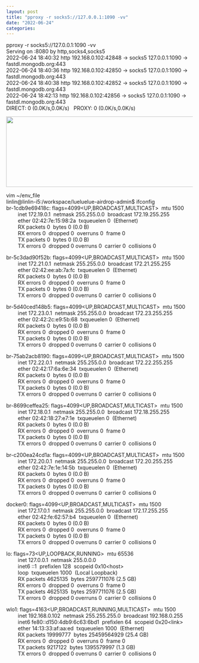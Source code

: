 ```yaml
---
layout: post
title: "pproxy -r socks5://127.0.0.1:1090 -vv"
date: "2022-06-24"
categories: 
---
```

<p>pproxy -r socks5://127.0.0.1:1090 -vv<br />
Serving on :8080 by http,socks4,socks5<br />
2022-06-24 18:40:32 http 192.168.0.102:42848 -&gt; socks5 127.0.0.1:1090 -&gt; fastdl.mongodb.org:443<br />
2022-06-24 18:40:36 http 192.168.0.102:42850 -&gt; socks5 127.0.0.1:1090 -&gt; fastdl.mongodb.org:443<br />
2022-06-24 18:40:38 http 192.168.0.102:42852 -&gt; socks5 127.0.0.1:1090 -&gt; fastdl.mongodb.org:443<br />
2022-06-24 18:42:13 http 192.168.0.102:42856 -&gt; socks5 127.0.0.1:1090 -&gt; fastdl.mongodb.org:443<br />
DIRECT: 0 (0.0K/s,0.0K/s)&nbsp;&nbsp; PROXY: 0 (0.0K/s,0.0K/s)</p>
<p><img src="/uploads/ckeditor/pictures/68/image-20220624221820-1.png" style="height:190px; width:1073px" /></p>
<p>vim ~/env_file<br />
linlin@linlin-i5:/workspace/lueluelue-airdrop-admin$ ifconfig<br />
br-1cdb9e69418c: flags=4099&lt;UP,BROADCAST,MULTICAST&gt;&nbsp; mtu 1500<br />
&nbsp;&nbsp;&nbsp;&nbsp;&nbsp;&nbsp;&nbsp; inet 172.19.0.1&nbsp; netmask 255.255.0.0&nbsp; broadcast 172.19.255.255<br />
&nbsp;&nbsp;&nbsp;&nbsp;&nbsp;&nbsp;&nbsp; ether 02:42:7e:15:98:2a&nbsp; txqueuelen 0&nbsp; (Ethernet)<br />
&nbsp;&nbsp;&nbsp;&nbsp;&nbsp;&nbsp;&nbsp; RX packets 0&nbsp; bytes 0 (0.0 B)<br />
&nbsp;&nbsp;&nbsp;&nbsp;&nbsp;&nbsp;&nbsp; RX errors 0&nbsp; dropped 0&nbsp; overruns 0&nbsp; frame 0<br />
&nbsp;&nbsp;&nbsp;&nbsp;&nbsp;&nbsp;&nbsp; TX packets 0&nbsp; bytes 0 (0.0 B)<br />
&nbsp;&nbsp;&nbsp;&nbsp;&nbsp;&nbsp;&nbsp; TX errors 0&nbsp; dropped 0 overruns 0&nbsp; carrier 0&nbsp; collisions 0</p>
<p>br-5c3dad90f52b: flags=4099&lt;UP,BROADCAST,MULTICAST&gt;&nbsp; mtu 1500<br />
&nbsp;&nbsp;&nbsp;&nbsp;&nbsp;&nbsp;&nbsp; inet 172.21.0.1&nbsp; netmask 255.255.0.0&nbsp; broadcast 172.21.255.255<br />
&nbsp;&nbsp;&nbsp;&nbsp;&nbsp;&nbsp;&nbsp; ether 02:42:ee:ab:7a:fc&nbsp; txqueuelen 0&nbsp; (Ethernet)<br />
&nbsp;&nbsp;&nbsp;&nbsp;&nbsp;&nbsp;&nbsp; RX packets 0&nbsp; bytes 0 (0.0 B)<br />
&nbsp;&nbsp;&nbsp;&nbsp;&nbsp;&nbsp;&nbsp; RX errors 0&nbsp; dropped 0&nbsp; overruns 0&nbsp; frame 0<br />
&nbsp;&nbsp;&nbsp;&nbsp;&nbsp;&nbsp;&nbsp; TX packets 0&nbsp; bytes 0 (0.0 B)<br />
&nbsp;&nbsp;&nbsp;&nbsp;&nbsp;&nbsp;&nbsp; TX errors 0&nbsp; dropped 0 overruns 0&nbsp; carrier 0&nbsp; collisions 0</p>
<p>br-5d40ced148b5: flags=4099&lt;UP,BROADCAST,MULTICAST&gt;&nbsp; mtu 1500<br />
&nbsp;&nbsp;&nbsp;&nbsp;&nbsp;&nbsp;&nbsp; inet 172.23.0.1&nbsp; netmask 255.255.0.0&nbsp; broadcast 172.23.255.255<br />
&nbsp;&nbsp;&nbsp;&nbsp;&nbsp;&nbsp;&nbsp; ether 02:42:2c:e9:5b:68&nbsp; txqueuelen 0&nbsp; (Ethernet)<br />
&nbsp;&nbsp;&nbsp;&nbsp;&nbsp;&nbsp;&nbsp; RX packets 0&nbsp; bytes 0 (0.0 B)<br />
&nbsp;&nbsp;&nbsp;&nbsp;&nbsp;&nbsp;&nbsp; RX errors 0&nbsp; dropped 0&nbsp; overruns 0&nbsp; frame 0<br />
&nbsp;&nbsp;&nbsp;&nbsp;&nbsp;&nbsp;&nbsp; TX packets 0&nbsp; bytes 0 (0.0 B)<br />
&nbsp;&nbsp;&nbsp;&nbsp;&nbsp;&nbsp;&nbsp; TX errors 0&nbsp; dropped 0 overruns 0&nbsp; carrier 0&nbsp; collisions 0</p>
<p>br-75ab2acb8190: flags=4099&lt;UP,BROADCAST,MULTICAST&gt;&nbsp; mtu 1500<br />
&nbsp;&nbsp;&nbsp;&nbsp;&nbsp;&nbsp;&nbsp; inet 172.22.0.1&nbsp; netmask 255.255.0.0&nbsp; broadcast 172.22.255.255<br />
&nbsp;&nbsp;&nbsp;&nbsp;&nbsp;&nbsp;&nbsp; ether 02:42:17:6a:6e:34&nbsp; txqueuelen 0&nbsp; (Ethernet)<br />
&nbsp;&nbsp;&nbsp;&nbsp;&nbsp;&nbsp;&nbsp; RX packets 0&nbsp; bytes 0 (0.0 B)<br />
&nbsp;&nbsp;&nbsp;&nbsp;&nbsp;&nbsp;&nbsp; RX errors 0&nbsp; dropped 0&nbsp; overruns 0&nbsp; frame 0<br />
&nbsp;&nbsp;&nbsp;&nbsp;&nbsp;&nbsp;&nbsp; TX packets 0&nbsp; bytes 0 (0.0 B)<br />
&nbsp;&nbsp;&nbsp;&nbsp;&nbsp;&nbsp;&nbsp; TX errors 0&nbsp; dropped 0 overruns 0&nbsp; carrier 0&nbsp; collisions 0</p>
<p>br-8699ceffea25: flags=4099&lt;UP,BROADCAST,MULTICAST&gt;&nbsp; mtu 1500<br />
&nbsp;&nbsp;&nbsp;&nbsp;&nbsp;&nbsp;&nbsp; inet 172.18.0.1&nbsp; netmask 255.255.0.0&nbsp; broadcast 172.18.255.255<br />
&nbsp;&nbsp;&nbsp;&nbsp;&nbsp;&nbsp;&nbsp; ether 02:42:18:27:e7:1e&nbsp; txqueuelen 0&nbsp; (Ethernet)<br />
&nbsp;&nbsp;&nbsp;&nbsp;&nbsp;&nbsp;&nbsp; RX packets 0&nbsp; bytes 0 (0.0 B)<br />
&nbsp;&nbsp;&nbsp;&nbsp;&nbsp;&nbsp;&nbsp; RX errors 0&nbsp; dropped 0&nbsp; overruns 0&nbsp; frame 0<br />
&nbsp;&nbsp;&nbsp;&nbsp;&nbsp;&nbsp;&nbsp; TX packets 0&nbsp; bytes 0 (0.0 B)<br />
&nbsp;&nbsp;&nbsp;&nbsp;&nbsp;&nbsp;&nbsp; TX errors 0&nbsp; dropped 0 overruns 0&nbsp; carrier 0&nbsp; collisions 0</p>
<p>br-c200ea24cd1a: flags=4099&lt;UP,BROADCAST,MULTICAST&gt;&nbsp; mtu 1500<br />
&nbsp;&nbsp;&nbsp;&nbsp;&nbsp;&nbsp;&nbsp; inet 172.20.0.1&nbsp; netmask 255.255.0.0&nbsp; broadcast 172.20.255.255<br />
&nbsp;&nbsp;&nbsp;&nbsp;&nbsp;&nbsp;&nbsp; ether 02:42:7e:1e:14:5b&nbsp; txqueuelen 0&nbsp; (Ethernet)<br />
&nbsp;&nbsp;&nbsp;&nbsp;&nbsp;&nbsp;&nbsp; RX packets 0&nbsp; bytes 0 (0.0 B)<br />
&nbsp;&nbsp;&nbsp;&nbsp;&nbsp;&nbsp;&nbsp; RX errors 0&nbsp; dropped 0&nbsp; overruns 0&nbsp; frame 0<br />
&nbsp;&nbsp;&nbsp;&nbsp;&nbsp;&nbsp;&nbsp; TX packets 0&nbsp; bytes 0 (0.0 B)<br />
&nbsp;&nbsp;&nbsp;&nbsp;&nbsp;&nbsp;&nbsp; TX errors 0&nbsp; dropped 0 overruns 0&nbsp; carrier 0&nbsp; collisions 0</p>
<p>docker0: flags=4099&lt;UP,BROADCAST,MULTICAST&gt;&nbsp; mtu 1500<br />
&nbsp;&nbsp;&nbsp;&nbsp;&nbsp;&nbsp;&nbsp; inet 172.17.0.1&nbsp; netmask 255.255.0.0&nbsp; broadcast 172.17.255.255<br />
&nbsp;&nbsp;&nbsp;&nbsp;&nbsp;&nbsp;&nbsp; ether 02:42:fe:62:57:b4&nbsp; txqueuelen 0&nbsp; (Ethernet)<br />
&nbsp;&nbsp;&nbsp;&nbsp;&nbsp;&nbsp;&nbsp; RX packets 0&nbsp; bytes 0 (0.0 B)<br />
&nbsp;&nbsp;&nbsp;&nbsp;&nbsp;&nbsp;&nbsp; RX errors 0&nbsp; dropped 0&nbsp; overruns 0&nbsp; frame 0<br />
&nbsp;&nbsp;&nbsp;&nbsp;&nbsp;&nbsp;&nbsp; TX packets 0&nbsp; bytes 0 (0.0 B)<br />
&nbsp;&nbsp;&nbsp;&nbsp;&nbsp;&nbsp;&nbsp; TX errors 0&nbsp; dropped 0 overruns 0&nbsp; carrier 0&nbsp; collisions 0</p>
<p>lo: flags=73&lt;UP,LOOPBACK,RUNNING&gt;&nbsp; mtu 65536<br />
&nbsp;&nbsp;&nbsp;&nbsp;&nbsp;&nbsp;&nbsp; inet 127.0.0.1&nbsp; netmask 255.0.0.0<br />
&nbsp;&nbsp;&nbsp;&nbsp;&nbsp;&nbsp;&nbsp; inet6 ::1&nbsp; prefixlen 128&nbsp; scopeid 0x10&lt;host&gt;<br />
&nbsp;&nbsp;&nbsp;&nbsp;&nbsp;&nbsp;&nbsp; loop&nbsp; txqueuelen 1000&nbsp; (Local Loopback)<br />
&nbsp;&nbsp;&nbsp;&nbsp;&nbsp;&nbsp;&nbsp; RX packets 4625135&nbsp; bytes 2597711076 (2.5 GB)<br />
&nbsp;&nbsp;&nbsp;&nbsp;&nbsp;&nbsp;&nbsp; RX errors 0&nbsp; dropped 0&nbsp; overruns 0&nbsp; frame 0<br />
&nbsp;&nbsp;&nbsp;&nbsp;&nbsp;&nbsp;&nbsp; TX packets 4625135&nbsp; bytes 2597711076 (2.5 GB)<br />
&nbsp;&nbsp;&nbsp;&nbsp;&nbsp;&nbsp;&nbsp; TX errors 0&nbsp; dropped 0 overruns 0&nbsp; carrier 0&nbsp; collisions 0</p>
<p>wlo1: flags=4163&lt;UP,BROADCAST,RUNNING,MULTICAST&gt;&nbsp; mtu 1500<br />
&nbsp;&nbsp;&nbsp;&nbsp;&nbsp;&nbsp;&nbsp; inet 192.168.0.102&nbsp; netmask 255.255.255.0&nbsp; broadcast 192.168.0.255<br />
&nbsp;&nbsp;&nbsp;&nbsp;&nbsp;&nbsp;&nbsp; inet6 fe80::d150:4db9:6c63:6bd1&nbsp; prefixlen 64&nbsp; scopeid 0x20&lt;link&gt;<br />
&nbsp;&nbsp;&nbsp;&nbsp;&nbsp;&nbsp;&nbsp; ether 14:13:33:af:aa:ed&nbsp; txqueuelen 1000&nbsp; (Ethernet)<br />
&nbsp;&nbsp;&nbsp;&nbsp;&nbsp;&nbsp;&nbsp; RX packets 19999777&nbsp; bytes 25459564929 (25.4 GB)<br />
&nbsp;&nbsp;&nbsp;&nbsp;&nbsp;&nbsp;&nbsp; RX errors 0&nbsp; dropped 0&nbsp; overruns 0&nbsp; frame 0<br />
&nbsp;&nbsp;&nbsp;&nbsp;&nbsp;&nbsp;&nbsp; TX packets 9217122&nbsp; bytes 1395579997 (1.3 GB)<br />
&nbsp;&nbsp;&nbsp;&nbsp;&nbsp;&nbsp;&nbsp; TX errors 0&nbsp; dropped 0 overruns 0&nbsp; carrier 0&nbsp; collisions 0</p>
<p>&nbsp;</p>
